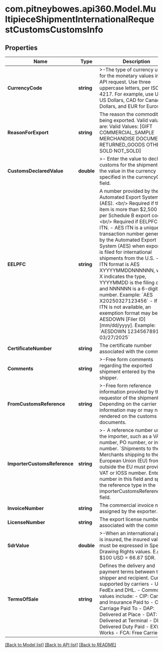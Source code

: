 # com.pitneybowes.api360.Model.MultipieceShipmentInternationalRequestCustomsCustomsInfo

## Properties

Name | Type | Description | Notes
------------ | ------------- | ------------- | -------------
**CurrencyCode** | **string** | &gt;-The type of currency used for the monetary values in this API request. Use three uppercase letters, per ISO 4217. For example, use USD for US Dollars, CAD for Canadian Dollars, and EUR for Euros. | 
**ReasonForExport** | **string** | The reason the commodity is being exported. Valid values are: Valid Values: [GIFT COMMERCIAL_SAMPLE MERCHANDISE DOCUMENTS RETURNED_GOODS OTHER SOLD NOT_SOLD] | [optional] 
**CustomsDeclaredValue** | **double** | &gt;- Enter the value to declare in customs for the shipment. Enter the value in the currency specified in the currencyCode field. | [optional] 
**EELPFC** | **string** | A number provided by the Automated Export System (AES). &lt;br/&gt; Required if the item is more than $2,500 USD, per Schedule B export codes. &lt;br/&gt; Required if EELPFC  is AES ITN. - AES ITN is a unique transaction number generated by the Automated Export System (AES) when export data is filed for international shipments from the U.S. - The ITN format is AES XYYYYMMDDNNNNNN, where X indicates the type, YYYYMMDD is the filing date, and NNNNNN is a 6-digit number. Example: &#x60;AES X20250327123456&#x60; - If the ITN is not available, an exemption format may be used: AESDOWN [Filer ID] [mm/dd/yyyy]. Example: &#x60;AESDOWN 12345678912 03/27/2025&#x60;  | [optional] 
**CertificateNumber** | **string** | The certificate number associated with the commodity. | [optional] 
**Comments** | **string** | &gt;-Free form comments regarding the exported shipment entered by the shipper. | [optional] 
**FromCustomsReference** | **string** | &gt;-Free form reference information provided by the requestor of the shipment. Depending on the carrier this information may or may not be rendered on the customs documents. | [optional] 
**ImporterCustomsReference** | **string** | &gt;- A reference number used by the importer, such as a VAT number, PO number, or insured number. &#x60;Shipments to the EU&#x60;: Merchants  shipping to the European Union (EU) from outside the EU must provide a VAT or IOSS number. Enter the number in this field and specify the reference type in the importerCustomsReferenceType field. | [optional] 
**InvoiceNumber** | **string** | The commercial invoice number assigned by the exporter. | [optional] 
**LicenseNumber** | **string** | The export license number associated with the commodity. | [optional] 
**SdrValue** | **double** | &gt;-When an international parcel is insured, the insured value must be expressed in Special Drawing Rights values. E.g., $100 USD &#x3D; 66.87 SDR. | [optional] 
**TermsOfSale** | **string** | Defines the delivery and payment terms between the shipper and recipient. Currenty supported by carriers - UPS, FedEx and DHL. - Common values include:   - CIP: Carriage and Insurance Paid to   - CPT: Carriage Paid To   - DAP: Delivered at Place   - DAT: Delivered at Terminal   - DDP: Delivered Duty Paid   - EXW: Ex Works   - FCA: Free Carrier  | [optional] 

[[Back to Model list]](../../README.md#documentation-for-models) [[Back to API list]](../../README.md#documentation-for-api-endpoints) [[Back to README]](../../README.md)

